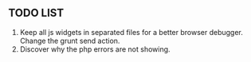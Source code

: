 TODO LIST
---------

1. Keep all js widgets in separated files for a better browser debugger. Change the grunt send action.
1. Discover why the php errors are not showing.
